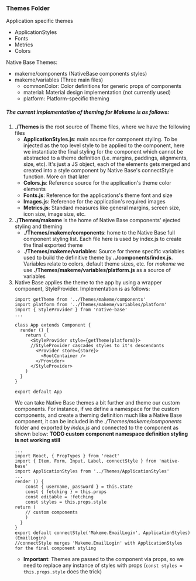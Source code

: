 ### Themes Folder
Application specific themes
* ApplicationStyles
* Fonts
* Metrics
* Colors

Native Base Themes:
* makeme/components (NativeBase components styles)
* makeme/variables (Three main files)
    * commonColor: Color definitions for generic props of components
    * material: Material design implementation (not currently used)
    * platform: Platform-specific theming

##### The current implementation of theming for Makeme is as follows:

1. **./Themes** is the root source of Theme files, where we have the following files
    * **ApplicationStyles.js**: main source for component styling. To be injected as the top level style to be applied to the component, here we instantiate the final styling for the component which cannot be abstracted to a theme definition (i.e. margins, paddings, alignments, size, etc).
    It's just a JS object, each of the elements gets merged and created into a style component by Native Base's connectStyle function. More on that later
    * **Colors.js**: Reference source for the application's theme color elements
    * **Fonts.js**: Reference for the applications's theme font and size
    * **Images.js**: Reference for the application's required images
    * **Metrics.js**: Standard measures like general margins, screen size, icon size, image size, etc.
2. **./Themes/makeme** is the home of Native Base components' ejected styling and theming
    * **./Themes/makeme/components**: home to the Native Base full component styling list. Each file here is used by index.js to create the final exported theme
    * **./Themes/makeme/variables**: Source for theme specific variables used to build the definitive theme by __../components/index.js__. Variables relate to colors, default theme sizes, etc. for *makeme* we use **./Themes/makeme/variables/platform.js** as a source of variables
3.  Native Base applies the theme to the app by using a wrapper component, StyleProvider. Implementation is as follows:
    ```
    import getTheme from '../Themes/makeme/components'
    import platform from '../Themes/makeme/variables/platform'
    import { StyleProvider } from 'native-base'
    ...
    
    class App extends Component {
      render () {
        return (
          <StyleProvider style={getTheme(platform)}> 
          //StyleProvider cascades styles to it's descendants
            <Provider store={store}>
              <RootContainer />
            </Provider>
          </StyleProvider>
        )
      }
    }
    
    export default App
    ```
    We can take Native Base themes a bit further and theme our custom components. For instance, if we define a namespace for the custom components, and create a theming definition much like a Native Base component, it can be included in the *./Themes/makeme/components* folder and exported by *index.js* and connected to the component as shown below: **TODO custom component namespace definition styling is not working still**
    ```
    ...
    import React, { PropTypes } from 'react'
    import { Item, Form, Input, Label, connectStyle } from 'native-base'
    import ApplicationStyles from '../Themes/ApplicationStyles'
    ...
    render () {
        const { username, password } = this.state
        const { fetching } = this.props
        const editable = !fetching
        const styles = this.props.style
    return (
        // custom components
        )
      }
    }
    export default connectStyle('Makeme.EmailLogin', ApplicationStyles)(EmailLogin)
    //connectStyle merges 'Makeme.EmailLogin' with ApplicationStyles for the final component styling
    ```
    * **Important**: Themes are passed to the component via props, so we need to replace any instance of styles with props (`const styles = this.props.style` does the trick)
